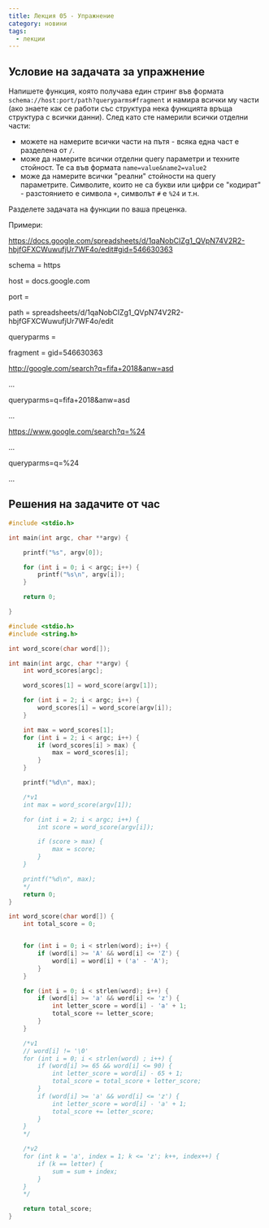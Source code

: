 ```yaml
---
title: Лекция 05 - Упражнение
category: новини
tags:
  - лекции
---
```


## Условие на задачата за упражнение

Напишете функция, която получава един стринг във формата `schema://host:port/path?queryparms#fragment` и намира всички му части (ако знаете
как се работи със структура нека функцията връща структура с всички данни).
След като сте намерили всички отделни части:
  - можете на намерите всички части на пътя - всяка една част е разделена от `/`.
  - може да намерите всички отделни query параметри и техните стойност. Те са във формата `name=value&name2=value2`
  - може да намерите всички "реални" стойности на query параметрите. Символите, които не са букви или цифри се "кодират" - разстоянието е
  символа `+`, символът `#` е `%24` и т.н.

Разделете задачата на функции по ваша преценка.

Примери:

https://docs.google.com/spreadsheets/d/1qaNobCIZg1_QVpN74V2R2-hbjfGFXCWuwufjUr7WF4o/edit#gid=546630363

schema = https

host = docs.google.com

port =

path = spreadsheets/d/1qaNobCIZg1_QVpN74V2R2-hbjfGFXCWuwufjUr7WF4o/edit

queryparms =

fragment = gid=546630363

http://google.com/search?q=fifa+2018&anw=asd

...

queryparms=q=fifa+2018&anw=asd

...

https://www.google.com/search?q=%24

...

queryparms=q=%24

...

## Решения на задачите от час

```c
#include <stdio.h>

int main(int argc, char **argv) {

    printf("%s", argv[0]);

    for (int i = 0; i < argc; i++) {
        printf("%s\n", argv[i]);
    }

    return 0;

}
```

```c
#include <stdio.h>
#include <string.h>

int word_score(char word[]);

int main(int argc, char **argv) {
    int word_scores[argc];

    word_scores[1] = word_score(argv[1]);

    for (int i = 2; i < argc; i++) {
        word_scores[i] = word_score(argv[i]);
    }

    int max = word_scores[1];
    for (int i = 2; i < argc; i++) {
        if (word_scores[i] > max) {
            max = word_scores[i];
        }
    }

    printf("%d\n", max);

    /*v1
    int max = word_score(argv[1]);

    for (int i = 2; i < argc; i++) {
        int score = word_score(argv[i]);

        if (score > max) {
            max = score;
        }
    }

    printf("%d\n", max);
    */
    return 0;
}

int word_score(char word[]) {
    int total_score = 0;


    for (int i = 0; i < strlen(word); i++) {
        if (word[i] >= 'A' && word[i] <= 'Z') {
            word[i] = word[i] + ('a' - 'A');
        }
    }

    for (int i = 0; i < strlen(word); i++) {
        if (word[i] >= 'a' && word[i] <= 'z') {
            int letter_score = word[i] - 'a' + 1;
            total_score += letter_score;
        }
    }

    /*v1
    // word[i] != '\0'
    for (int i = 0; i < strlen(word) ; i++) {
        if (word[i] >= 65 && word[i] <= 90) {
            int letter_score = word[i] - 65 + 1;
            total_score = total_score + letter_score;
        }
        if (word[i] >= 'a' && word[i] <= 'z') {
            int letter_score = word[i] - 'a' + 1;
            total_score += letter_score;
        }
    }
    */

    /*v2
    for (int k = 'a', index = 1; k <= 'z'; k++, index++) {
        if (k == letter) {
            sum = sum + index;
        }
    }
    */

    return total_score;
}
```
